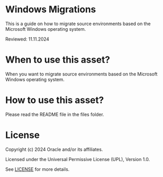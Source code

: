 # Windows Migrations

This is a guide on how to migrate source environments based on the Microsoft Windows operating system.

Reviewed: 11.11.2024

# When to use this asset?

When you want to migrate source environments based on the Microsoft Windows operating system.

# How to use this asset?

Please read the README file in the files folder.


# License

Copyright (c) 2024 Oracle and/or its affiliates.

Licensed under the Universal Permissive License (UPL), Version 1.0.

See [LICENSE](https://github.com/oracle-devrel/technology-engineering/blob/main/LICENSE) for more details.
